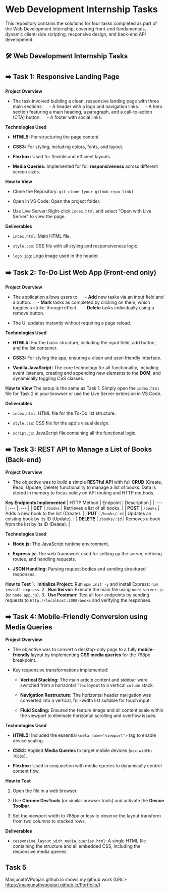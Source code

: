 # Web Development Internship Tasks

This repository contains the solutions for four tasks completed as part of the Web Development Internship, covering front-end fundamentals, dynamic client-side scripting, responsive design, and back-end API development.

## 🛠️ Web Development Internship Tasks

## ➡️ Task 1: Responsive Landing Page

**Project Overview**

* The task involved building a clean, responsive landing page with three main sections:
      - A header with a logo and navigation links.
      - A hero section featuring a main heading, a paragraph, and a call-to-action (CTA) button.
      - A footer with social links.

**Technologies Used**

* **HTML5:** For structuring the page content.

* **CSS3:** For styling, including colors, fonts, and layout.

* **Flexbox:** Used for flexible and efficient layouts.

* **Media Queries:** Implemented for full **responsiveness** across different screen sizes.

**How to View**

* Clone the Repository: `git clone [your-github-repo-link]`

* Open in VS Code: Open the project folder.

* Use Live Server: Right-click `index.html` and select "Open with Live Server" to view the page.

**Deliverables**

* `index.html`: Main HTML file.

* `style.css`: CSS file with all styling and responsiveness logic.

* `logo.jpg`: Logo image used in the header.

## ➡️ Task 2: To-Do List Web App (Front-end only)

**Project Overview**

* The application allows users to:
      - **Add** new tasks via an input field and a button.
      - **Mark** tasks as completed by clicking on them, which toggles a strike-through effect.
      - **Delete** tasks individually using a remove button.

* The UI updates instantly without requiring a page reload.

**Technologies Used**

* **HTML5:** For the basic structure, including the input field, add button, and the list container.

* **CSS3:** For styling the app, ensuring a clean and user-friendly interface.

* **Vanilla JavaScript:** The core technology for all functionality, including event listeners, creating and appending new elements to the **DOM**, and dynamically toggling CSS classes.

**How to View**
The setup is the same as Task 1. Simply open the `index.html` file for Task 2 in your browser or use the Live Server extension in VS Code.

**Deliverables**

* `index.html`: HTML file for the To-Do list structure.

* `style.css`: CSS file for the app's visual design.

* `script.js`: JavaScript file containing all the functional logic.

## ➡️ Task 3: REST API to Manage a List of Books (Back-end)

**Project Overview**

* The objective was to build a simple **RESTful API** with full **CRUD** (Create, Read, Update, Delete) functionality to manage a list of books. Data is stored in memory to focus solely on API routing and HTTP methods.

**Key Endpoints Implemented**
| HTTP Method | Endpoint | Description |
| :--- | :--- | :--- |
| **GET** | `/books` | Retrieves a list of all books. |
| **POST** | `/books` | Adds a new book to the list (Create). |
| **PUT** | `/books/:id` | Updates an existing book by its ID (Update). |
| **DELETE** | `/books/:id` | Removes a book from the list by its ID (Delete). |

**Technologies Used**

* **Node.js:** The JavaScript runtime environment.

* **Express.js:** The web framework used for setting up the server, defining routes, and handling requests.

* **JSON Handling:** Parsing request bodies and sending structured responses.

**How to Test**
1.  **Initialize Project:** Run `npm init -y` and install Express: `npm install express`.
2.  **Run Server:** Execute the main file using `node server.js` (or `node app.js`).
3.  **Use Postman:** Test all four endpoints by sending requests to `http://localhost:3000/books` and verifying the responses.

## ➡️ Task 4: Mobile-Friendly Conversion using Media Queries

**Project Overview**

* The objective was to convert a desktop-only page to a fully **mobile-friendly** layout by implementing **CSS media queries** for the $768\text{px}$ breakpoint.

* Key responsive transformations implemented:

  * **Vertical Stacking:** The main article content and sidebar were switched from a horizontal `flex` layout to a vertical `column` stack.

  * **Navigation Restructure:** The horizontal header navigation was converted into a vertical, full-width list suitable for touch input.

  * **Fluid Scaling:** Ensured the feature image and all content scale within the viewport to eliminate horizontal scrolling and overflow issues.

**Technologies Used**

* **HTML5:** Included the essential `<meta name="viewport">` tag to enable device scaling.

* **CSS3:** Applied **Media Queries** to target mobile devices (`max-width: 768px`).

* **Flexbox:** Used in conjunction with media queries to dynamically control content flow.

**How to Test**

1. Open the file in a web browser.

2. Use **Chrome DevTools** (or similar browser tools) and activate the **Device Toolbar**.

3. Set the viewport width to $768\text{px}$ or less to observe the layout transform from two columns to stacked rows.

**Deliverables**

* `responsive_layout_with_media_queries.html`: A single HTML file containing the structure and all embedded CSS, including the responsive media queries.
  
## Task 5
ManjunathVPoojari.github.io shows my github work  (URL:- https://manjunathvpoojari.github.io/Portfolio/)

